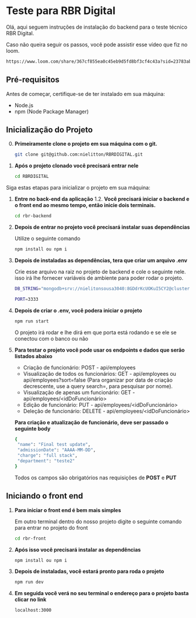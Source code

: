 # Teste para RBR Digital

Olá, aqui seguem instruções de instalação do backend para o teste técnico RBR Digital.

Caso não queira seguir os passos, você pode assistir esse vídeo que fiz no loom.

```bash
https://www.loom.com/share/367cf855ea0c45eb9d5fd8bf3cf4c43a?sid=23783ab5-8e85-4a2f-b7eb-b0cd1ce2fcfa
```

## Pré-requisitos

Antes de começar, certifique-se de ter instalado em sua máquina:

- Node.js
- npm (Node Package Manager)

## Inicialização do Projeto

0. **Primeiramente clone o projeto em sua máquina com o git.**

    ```bash
    git clone git@github.com:nielitton/RBRDIGITAL.git
    ```

1. **Após o projeto clonado você precisará entrar nele**

    ```bash
    cd RBRDIGITAL
    ```

Siga estas etapas para inicializar o projeto em sua máquina:

1. **Entre no back-end da aplicação**
    1.2. **Você precisará iniciar o backend e o front end ao mesmo tempo, então inicie dois terminais.**

    ```bash
    cd rbr-backend
    ```
2. **Depois de entrar no projeto você precisará instalar suas dependências**

    Utilize o seguinte comando

    ```bash
    npm install ou npm i
    ```

3. **Depois de instaladas as dependências, tera que criar um arquivo .env**

    Crie esse arquivo na raiz no projeto de backend e cole o seguinte nele.
    isso irá lhe fornecer variáveis de ambiente para poder rodar o projeto.
    
    ```bash
    DB_STRING="mongodb+srv://nielitonsousa3040:8GDdrKcUOKuI5CY2@cluster0.xyrqk8w.mongodb.net/?retryWrites=true&w=majority&appName=Cluster0"

    PORT=3333
    ```


4. **Depois de criar o .env, você podera iniciar o projeto**

    ```bash
    npm run start
    ```

    O projeto irá rodar e lhe dirá em que porta está rodando e se ele se conectou com o banco ou não


6. **Para testar o projeto você pode usar os endpoints e dados que serão listados abaixo**
   - Criação de funcionário: POST - api/employees
   - Visualização de todos os funcionários: GET - api/employees ou api/employees?sort=false (Para organizar por data de criação decrescente, use a query search=<nome>, para pesquisar por nome).
   - Visualização de apenas um funcionário: GET - api/employees/<idDoFuncionário>
   - Edição de funcionário: PUT - api/employees/<idDoFuncionário>
   - Deleção de funcionário: DELETE - api/employees/<idDoFuncionário>

   **Para criação e atualização de funcionário, deve ser passado o seguinte body**
   ```bash
   {
    "name": "Final test update",
    "admissionDate": "AAAA-MM-DD",
    "charge": "full stack",
    "department": "teste2"
   }
   ```

   Todos os campos são obrigatórios nas requisições de **POST** e **PUT**

## Iniciando o front end

1. **Para iniciar o front end é bem mais simples**

    Em outro terminal dentro do nosso projeto digite o seguinte comando para entrar no projeto do front

    ```bash
    cd rbr-front
    ```

2. **Após isso você precisará instalar as dependências**

    ```bash
    npm install ou npm i
    ```

3. **Depois de instaladas, você estará pronto para roda o projeto**

    ```bash
    npm run dev
    ```

4. **Em seguida você verá no seu terminal o endereço para o projeto basta clicar no link**

    ```bash
    localhost:3000
    ```